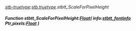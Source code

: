 _[stb-truetype](../../modules/stb-truetype/stb-truetype-module.md):[stb.truetype](stb:stb-truetype.md).stbtt\_ScaleForPixelHeight_
##### Function stbtt\_ScaleForPixelHeight:[Float](../../modules/wonkey/wonkey-types-float.md)( info:[stbtt_fontinfo](../../modules/stb-truetype/stb-truetype-stbtt_fontinfo.md) Ptr,pixels:[Float](../../modules/wonkey/wonkey-types-float.md) )

